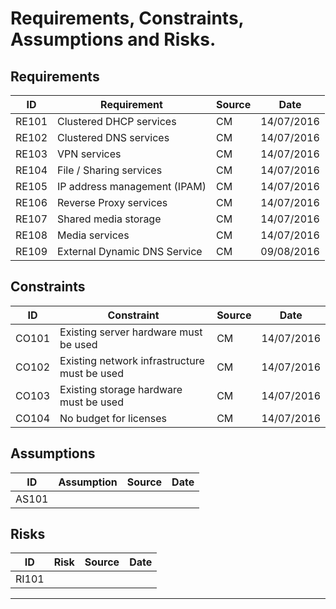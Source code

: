 # Requirements, Constraints, Assumptions and Risks.

## Requirements
|ID|Requirement|Source|Date|
|---|---|---|---|
|RE101|Clustered DHCP services|CM|14/07/2016
|RE102|Clustered DNS services|CM|14/07/2016
|RE103|VPN services|CM|14/07/2016
|RE104|File / Sharing services|CM|14/07/2016
|RE105|IP address management (IPAM)|CM|14/07/2016
|RE106|Reverse Proxy services|CM|14/07/2016
|RE107|Shared media storage|CM|14/07/2016
|RE108|Media services|CM|14/07/2016
|RE109|External Dynamic DNS Service|CM|09/08/2016


## Constraints
|ID|Constraint|Source|Date|
|---|---|---|---|
|CO101|Existing server hardware must be used|CM|14/07/2016
|CO102|Existing network infrastructure must be used|CM|14/07/2016
|CO103|Existing storage hardware must be used|CM|14/07/2016
|CO104|No budget for licenses|CM|14/07/2016

## Assumptions
|ID|Assumption|Source|Date|
|---|---|---|---|
|AS101|||

## Risks
|ID|Risk|Source|Date|
|---|---|---|---|
|RI101|||

---    
